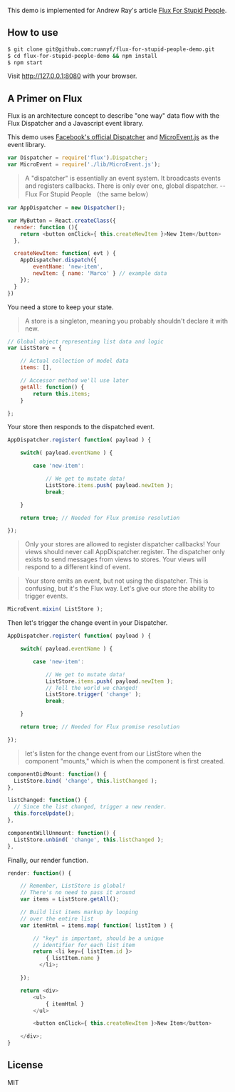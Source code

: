 This demo is implemented for Andrew Ray's article [Flux For Stupid People](http://blog.andrewray.me/flux-for-stupid-people/).

## How to use

```bash
$ git clone git@github.com:ruanyf/flux-for-stupid-people-demo.git
$ cd flux-for-stupid-people-demo && npm install
$ npm start
```

Visit http://127.0.0.1:8080 with your browser.

## A Primer on Flux

Flux is an architecture concept to describe "one way" data flow with the Flux Dispatcher and a Javascript event library.

This demo uses [Facebook's official Dispatcher](https://github.com/facebook/flux/blob/master/src/Dispatcher.js) and [MicroEvent.js](http://notes.jetienne.com/2011/03/22/microeventjs.html) as the event library.

```javascript
var Dispatcher = require('flux').Dispatcher;
var MicroEvent = require('./lib/MicroEvent.js');
```

> A "dispatcher" is essentially an event system. It broadcasts events and registers callbacks. There is only ever one, global dispatcher. -- Flux For Stupid People （the same below）

```javascript
var AppDispatcher = new Dispatcher();

var MyButton = React.createClass({
  render: function (){
    return <button onClick={ this.createNewItem }>New Item</button>
  },

  createNewItem: function( evt ) {
    AppDispatcher.dispatch({
        eventName: 'new-item',
        newItem: { name: 'Marco' } // example data
    });
  }
})
```

You need a store to keep your state.

> A store is a singleton, meaning you probably shouldn't declare it with new.

```javascript
// Global object representing list data and logic
var ListStore = {

    // Actual collection of model data
    items: [],

    // Accessor method we'll use later
    getAll: function() {
        return this.items;
    }

};
```

Your store then responds to the dispatched event.

```javascript
AppDispatcher.register( function( payload ) {

    switch( payload.eventName ) {

        case 'new-item':

            // We get to mutate data!
            ListStore.items.push( payload.newItem );
            break;

    }

    return true; // Needed for Flux promise resolution

});
```

> Only your stores are allowed to register dispatcher callbacks! Your views should never call AppDispatcher.register. The dispatcher only exists to send messages from views to stores. Your views will respond to a different kind of event.

> Your store emits an event, but not using the dispatcher. This is confusing, but it's the Flux way. Let's give our store the ability to trigger events.

```javascript
MicroEvent.mixin( ListStore );
```

Then let's trigger the change event in your Dispatcher.

```javascript
AppDispatcher.register( function( payload ) {

    switch( payload.eventName ) {

        case 'new-item':

            // We get to mutate data!
            ListStore.items.push( payload.newItem );
            // Tell the world we changed!
            ListStore.trigger( 'change' );
            break;

    }

    return true; // Needed for Flux promise resolution

});
```

> let's listen for the change event from our ListStore when the component "mounts," which is when the component is first created.

```javascript
componentDidMount: function() {
  ListStore.bind( 'change', this.listChanged );
},

listChanged: function() {
  // Since the list changed, trigger a new render.
  this.forceUpdate();
},

componentWillUnmount: function() {
  ListStore.unbind( 'change', this.listChanged );
},
```

Finally, our render function.

```javascript
render: function() {

    // Remember, ListStore is global!
    // There's no need to pass it around
    var items = ListStore.getAll();

    // Build list items markup by looping
    // over the entire list
    var itemHtml = items.map( function( listItem ) {

        // "key" is important, should be a unique
        // identifier for each list item
        return <li key={ listItem.id }>
            { listItem.name }
          </li>;

    });

    return <div>
        <ul>
            { itemHtml }
        </ul>

        <button onClick={ this.createNewItem }>New Item</button>

    </div>;
}
```

## License

MIT

